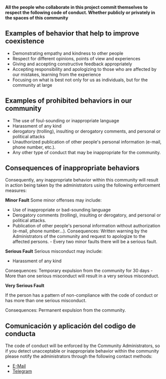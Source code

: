 **All the people who collaborate in this project commit themselves to respect the following code of conduct. Whether publicly or privately in the spaces of this community**

## Examples of behavior that help to improve coexistence

- Demonstrating empathy and kindness to other people
- Respect for different opinions, points of view and experiences
- Giving and accepting constructive feedback appropriately
- Accepting responsibility and apologizing to those who are affected by our mistakes, learning from the experience
- Focusing on what is best not only for us as individuals, but for the community at large


## Examples of prohibited behaviors in our community

- The use of foul-sounding or inappropriate language
- Harassment of any kind
- derogatory (trolling), insulting or derogatory comments, and personal or political attacks
- Unauthorized publication of other people's personal information (e-mail, phone number, etc.).
- Any other type of conduct that may be inappropriate for the community.

## Consequences of inappropriate behaviors

Consequently, any inappropriate behavior within this community will result in action being taken by the administrators using the following enforcement measures:

**Minor Fault**
Some minor offenses may include:
- Use of inappropriate or bad-sounding language
- Derogatory comments (trolling), insulting or derogatory, and personal or political attacks.
- Publication of other people's personal information without authorization (e-mail, phone number...).
Consequences:
Written warning by the Administrators of the community and request to apologize to the affected persons. - Every two minor faults there will be a serious fault.

**Serious Fault**
Serious misconduct may include:
- Harassment of any kind

Consequences:
Temporary expulsion from the community for 30 days - More than one serious misconduct will result in a very serious misconduct.

**Very Serious Fault**

If the person has a pattern of non-compliance with the code of conduct or has more than one serious misconduct.

Consequences:
Permanent expulsion from the community.

## Comunicación y aplicación del codigo de conducta
The code of conduct will be enforced by the Community Administrators, so if you detect unacceptable or inappropriate behavior within the community please notify the administrators through the following contact methods:
- [E-Mail](mailto:isaaker.hernan@protonmail.com)
- [Telegram](t.me/isaaker)

